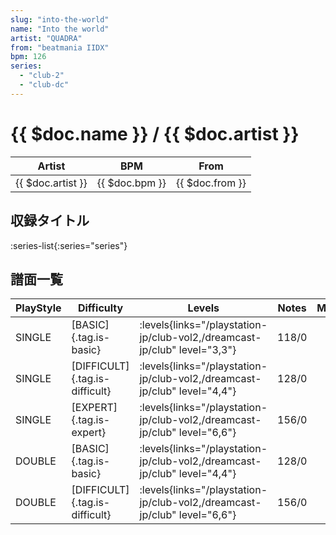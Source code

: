 ```yaml
---
slug: "into-the-world"
name: "Into the world"
artist: "QUADRA"
from: "beatmania IIDX"
bpm: 126
series:
  - "club-2"
  - "club-dc"
---
```


# {{ $doc.name }} / {{ $doc.artist }}

|Artist|BPM|From|
|------|---|----|
|{{ $doc.artist }}|{{ $doc.bpm }}|{{ $doc.from }}|

## 収録タイトル

:series-list{:series="series"}

## 譜面一覧

|PlayStyle|Difficulty|Levels|Notes|Movie|
|---------|----------|------|-----|-----|
|SINGLE|[BASIC]{.tag.is-basic}| :levels{links="/playstation-jp/club-vol2,/dreamcast-jp/club" level="3,3"}|118/0||
|SINGLE|[DIFFICULT]{.tag.is-difficult}| :levels{links="/playstation-jp/club-vol2,/dreamcast-jp/club" level="4,4"}|128/0||
|SINGLE|[EXPERT]{.tag.is-expert}| :levels{links="/playstation-jp/club-vol2,/dreamcast-jp/club" level="6,6"}|156/0||
|DOUBLE|[BASIC]{.tag.is-basic}| :levels{links="/playstation-jp/club-vol2,/dreamcast-jp/club" level="4,4"}|128/0||
|DOUBLE|[DIFFICULT]{.tag.is-difficult}| :levels{links="/playstation-jp/club-vol2,/dreamcast-jp/club" level="6,6"}|156/0||
